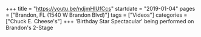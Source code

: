 +++
title = "https://youtu.be/ndjmHlUfCcs"
startdate = "2019-01-04"
pages = ["Brandon, FL (1540 W Brandon Blvd)"]
tags = ["Videos"]
categories = ["Chuck E. Cheese's"]
+++
'Birthday Star Spectacular' being performed on Brandon's 2-Stage
